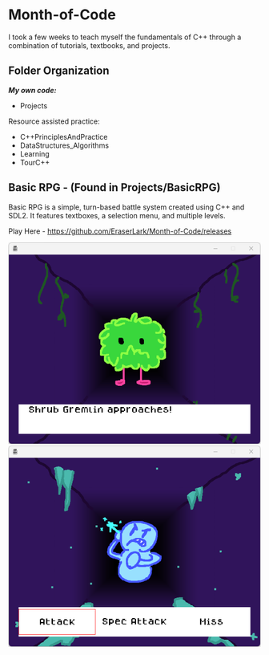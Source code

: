 # Month-of-Code
I took a few weeks to teach myself the fundamentals of C++ through a combination of tutorials, textbooks, and projects.

## Folder Organization

**_My own code:_**
* Projects

Resource assisted practice:
* C++PrinciplesAndPractice
* DataStructures_Algorithms
* Learning
* TourC++

## Basic RPG - (Found in Projects/BasicRPG)
Basic RPG is a simple, turn-based battle system created using C++ and SDL2. It features textboxes, a selection menu, and multiple levels.

Play Here - https://github.com/EraserLark/Month-of-Code/releases

![Screenshot of a Shrub Gremlin blocking your path. He seems hungry.](https://github.com/EraserLark/Month-of-Code/blob/main/Projects/ProjectImages/BasicRPG_1.png)
![Screenshot of a Snow Grump blocking your path. A menu of three actions is open near the bottom, reading "Attack", "Spec Attack", and "Miss".](https://github.com/EraserLark/Month-of-Code/blob/main/Projects/ProjectImages/BasicRPG_2.png)
